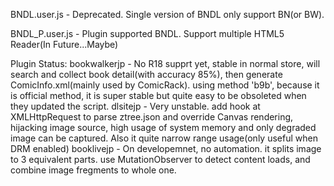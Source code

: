 BNDL.user.js - Deprecated. Single version of BNDL only support BN(or BW).

BNDL_P.user.js - Plugin supported BNDL. Support multiple HTML5 Reader(In Future...Maybe)

Plugin Status:
bookwalkerjp - No R18 supprt yet, stable in normal store, will search and collect book detail(with accuracy 85%), then generate ComicInfo.xml(mainly used by ComicRack). using method 'b9b', because it is official method, it is super stable but quite easy to be obsoleted when they updated the script.
dlsitejp - Very unstable. add hook at XMLHttpRequest to parse ztree.json and override Canvas rendering, hijacking image source, high usage of system memory and only degraded image can be captured. Also it quite narrow range usage(only useful when DRM enabled)
booklivejp - On developemnet, no automation. it splits image to 3 equivalent parts. use MutationObserver to detect content loads, and combine image fregments to whole one.
